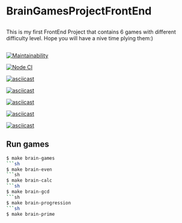 # BrainGamesProjectFrontEnd

##
This is my first FrontEnd Project that contains 6 games with different difficulty level. Hope you will have a nive time plying them:)
##

[![Maintainability](https://api.codeclimate.com/v1/badges/53226c39a3bf90255f0b/maintainability)](https://codeclimate.com/github/Iryna87/FrontEndProject_1/maintainability)

[![Node CI](https://github.com/hexlet-boilerplates/nodejs-package/workflows/CI/badge.svg)](https://github.com/Iryna87/FrontEndProject_1/actions)

[![asciicast](https://asciinema.org/a/AkuRnEuTVEsuXPFHAFLVV7mcP.svg)](https://asciinema.org/a/AkuRnEuTVEsuXPFHAFLVV7mcP)

[![asciicast](https://asciinema.org/a/FxXSxwSV2Ovsa4IdUAO4OUqTg.svg)](https://asciinema.org/a/FxXSxwSV2Ovsa4IdUAO4OUqTg)

[![asciicast](https://asciinema.org/a/vHlv9eH5K8wSfaLkdyovRbpiI.svg)](https://asciinema.org/a/vHlv9eH5K8wSfaLkdyovRbpiI)

[![asciicast](https://asciinema.org/a/o2jjIQhtZBRjjKd2RkRrsuaA2.svg)](https://asciinema.org/a/o2jjIQhtZBRjjKd2RkRrsuaA2)

[![asciicast](https://asciinema.org/a/dfVHDJbmU8mipcZQz5Ga4BsoC.svg)](https://asciinema.org/a/dfVHDJbmU8mipcZQz5Ga4BsoC)

## Run games

```sh
$ make brain-games
```sh
$ make brain-even
```sh
$ make brain-calc
```sh
$ make brain-gcd
```sh
$ make brain-progression
```sh
$ make brain-prime

```
